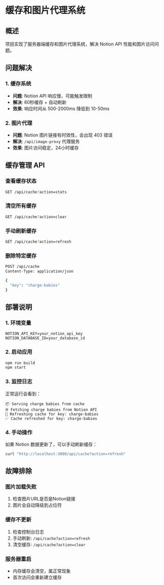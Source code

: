 # 缓存和图片代理系统

## 概述

项目实现了服务器端缓存和图片代理系统，解决 Notion API 性能和图片访问问题。

## 问题解决

### 1. 缓存系统
- **问题**: Notion API 响应慢，可能触发限制
- **解决**: 60秒缓存 + 自动刷新
- **效果**: 响应时间从 500-2000ms 降低到 10-50ms

### 2. 图片代理
- **问题**: Notion 图片链接有时效性，会出现 403 错误
- **解决**: `/api/image-proxy` 代理服务
- **效果**: 图片访问稳定，24小时缓存

## 缓存管理 API

### 查看缓存状态
```bash
GET /api/cache?action=stats
```

### 清空所有缓存
```bash
GET /api/cache?action=clear
```

### 手动刷新缓存
```bash
GET /api/cache?action=refresh
```

### 删除特定缓存
```bash
POST /api/cache
Content-Type: application/json

{
  "key": "charge-babies"
}
```

## 部署说明

### 1. 环境变量
```env
NOTION_API_KEY=your_notion_api_key
NOTION_DATABASE_ID=your_database_id
```

### 2. 启动应用
```bash
npm run build
npm start
```

### 3. 监控日志
正常运行会看到：
```
📦 Serving charge babies from cache
🌐 Fetching charge babies from Notion API  
🔄 Refreshing cache for key: charge-babies
✅ Cache refreshed for key: charge-babies
```

### 4. 手动操作
如果 Notion 数据更新了，可以手动刷新缓存：
```bash
curl "http://localhost:3000/api/cache?action=refresh"
```

## 故障排除

### 图片加载失败
1. 检查图片URL是否是Notion链接
2. 图片会自动降级到占位符

### 缓存不更新
1. 检查控制台日志
2. 手动刷新: `/api/cache?action=refresh`
3. 清空缓存: `/api/cache?action=clear`

### 服务器重启
- 内存缓存会清空，属正常现象
- 首次访问会重新建立缓存